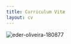 ```yaml
---
title: Curriculum Vitæ
layout: cv
---
```



![eder-oliveira-180877](https://github.com/user-attachments/assets/2e313c2e-901a-4cd4-bd17-07280fab198a)


